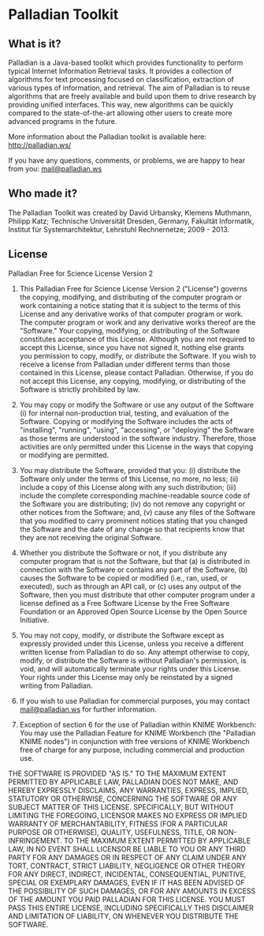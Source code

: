 Palladian Toolkit
=================

What is it?
-----------

Palladian is a Java-based toolkit which provides functionality to perform typical Internet Information Retrieval tasks. It provides a collection of algorithms for text processing focused on classification, extraction of various types of information, and retrieval. The aim of Palladian is to reuse algorithms that are freely available and build upon them to drive research by providing unified interfaces. This way, new algorithms can be quickly compared to the state-of-the-art allowing other users to create more advanced programs in the future.

More information about the Palladian toolkit is available here: <http://palladian.ws/>

If you have any questions, comments, or problems, we are happy to hear from you: <mail@palladian.ws>

Who made it?
------------

The Palladian Toolkit was created by David Urbansky, Klemens Muthmann, Philipp Katz; Technische Universität Dresden, Germany, Fakultät Informatik, Institut für Systemarchitektur, Lehrstuhl Rechnernetze; 2009 - 2013.

License
-------

Palladian Free for Science License Version 2

1. This Palladian Free for Science License Version 2 ("License") governs the copying, modifying, and distributing of the computer program or work containing a notice stating that it is subject to the terms of this License and any derivative works of that computer program or work. The computer program or work and any derivative works thereof are the "Software." Your copying, modifying, or distributing of the Software constitutes acceptance of this License. Although you are not required to accept this License, since you have not signed it, nothing else grants you permission to copy, modify, or distribute the Software. If you wish to receive a license from Palladian under different terms than those contained in this License, please contact Palladian. Otherwise, if you do not accept this License, any copying, modifying, or distributing of the Software is strictly prohibited by law.

2. You may copy or modify the Software or use any output of the Software (i) for internal non-production trial, testing, and evaluation of the Software. Copying or modifying the Software includes the acts of "installing", "running", "using", "accessing", or "deploying" the Software as those terms are understood in the software industry. Therefore, those activities are only permitted under this License in the ways that copying or modifying are permitted.

3. You may distribute the Software, provided that you: (i) distribute the Software only under the terms of this License, no more, no less; (ii) include a copy of this License along with any such distribution; (iii) include the complete corresponding machine-readable source code of the Software you are distributing; (iv) do not remove any copyright or other notices from the Software; and, (v) cause any files of the Software that you modified to carry prominent notices stating that you changed the Software and the date of any change so that recipients know that they are not receiving the original Software.

4. Whether you distribute the Software or not, if you distribute any computer program that is not the Software, but that (a) is distributed in connection with the Software or contains any part of the Software, (b) causes the Software to be copied or modified (i.e., ran, used, or executed), such as through an API call, or (c) uses any output of the Software, then you must distribute that other computer program under a license defined as a Free Software License by the Free Software Foundation or an Approved Open Source License by the Open Source Initiative.

5. You may not copy, modify, or distribute the Software except as expressly provided under this License, unless you receive a different written license from Palladian to do so. Any attempt otherwise to copy, modify, or distribute the Software is without Palladian's permission, is void, and will automatically terminate your rights under this License. Your rights under this License may only be reinstated by a signed writing from Palladian.

6. If you wish to use Palladian for commercial purposes, you may contact <mail@palladian.ws> for further information.

7. Exception of section 6 for the use of Palladian within KNIME Workbench: You may use the Palladian Feature for KNIME Workbench (the "Palladian KNIME nodes") in conjunction with free versions of KNIME Workbench free of charge for any purpose, including commercial and production use.

THE SOFTWARE IS PROVIDED "AS IS." TO THE MAXIMUM EXTENT PERMITTED BY APPLICABLE LAW, PALLADIAN DOES NOT MAKE, AND HEREBY EXPRESSLY DISCLAIMS, ANY WARRANTIES, EXPRESS, IMPLIED, STATUTORY OR OTHERWISE, CONCERNING THE SOFTWARE OR ANY SUBJECT MATTER OF THIS LICENSE. SPECIFICALLY, BUT WITHOUT LIMITING THE FOREGOING, LICENSOR MAKES NO EXPRESS OR IMPLIED WARRANTY OF MERCHANTABILITY, FITNESS (FOR A PARTICULAR PURPOSE OR OTHERWISE), QUALITY, USEFULNESS, TITLE, OR NON-INFRINGEMENT. TO THE MAXIMUM EXTENT PERMITTED BY APPLICABLE LAW, IN NO EVENT SHALL LICENSOR BE LIABLE TO YOU OR ANY THIRD PARTY FOR ANY DAMAGES OR IN RESPECT OF ANY CLAIM UNDER ANY TORT, CONTRACT, STRICT LIABILITY, NEGLIGENCE OR OTHER THEORY FOR ANY DIRECT, INDIRECT, INCIDENTAL, CONSEQUENTIAL, PUNITIVE, SPECIAL OR EXEMPLARY DAMAGES, EVEN IF IT HAS BEEN ADVISED OF THE POSSIBILITY OF SUCH DAMAGES, OR FOR ANY AMOUNTS IN EXCESS OF THE AMOUNT YOU PAID PALLADIAN FOR THIS LICENSE. YOU MUST PASS THIS ENTIRE LICENSE, INCLUDING SPECIFICALLY THIS DISCLAIMER AND LIMITATION OF LIABILITY, ON WHENEVER YOU DISTRIBUTE THE SOFTWARE.
